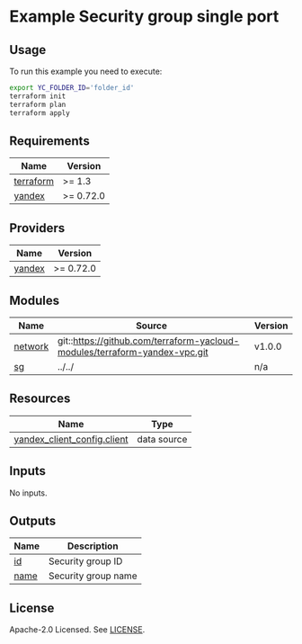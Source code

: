# Example Security group single port

## Usage

To run this example you need to execute:

```bash
export YC_FOLDER_ID='folder_id'
terraform init
terraform plan
terraform apply
```

<!-- BEGIN_TF_DOCS -->
## Requirements

| Name | Version |
|------|---------|
| <a name="requirement_terraform"></a> [terraform](#requirement\_terraform) | >= 1.3 |
| <a name="requirement_yandex"></a> [yandex](#requirement\_yandex) | >= 0.72.0 |

## Providers

| Name | Version |
|------|---------|
| <a name="provider_yandex"></a> [yandex](#provider\_yandex) | >= 0.72.0 |

## Modules

| Name | Source | Version |
|------|--------|---------|
| <a name="module_network"></a> [network](#module\_network) | git::https://github.com/terraform-yacloud-modules/terraform-yandex-vpc.git | v1.0.0 |
| <a name="module_sg"></a> [sg](#module\_sg) | ../../ | n/a |

## Resources

| Name | Type |
|------|------|
| [yandex_client_config.client](https://registry.terraform.io/providers/yandex-cloud/yandex/latest/docs/data-sources/client_config) | data source |

## Inputs

No inputs.

## Outputs

| Name | Description |
|------|-------------|
| <a name="output_id"></a> [id](#output\_id) | Security group ID |
| <a name="output_name"></a> [name](#output\_name) | Security group name |
<!-- END_TF_DOCS -->

## License

Apache-2.0 Licensed.
See [LICENSE](https://github.com/terraform-yacloud-modules/terraform-yandex-security-group/blob/main/LICENSE).

